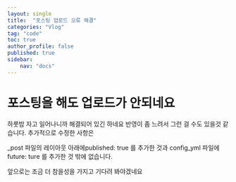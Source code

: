 ```yaml
---
layout: single
title:  "포스팅 업로드 오류 해결"
categories: "Vlog"
tag: "code"
toc: true
author_profile: false
published: true
sidebar:
    nav: "docs"
---
```


# 포스팅을 해도 업로드가 안되네요
하룻밤 자고 일어나니까 해결되어 있긴 하네요 반영이 좀 느려서 그런 걸 수도 있을것 같습니다.
추가적으로 수정한 사항은

_post 파일의 레이아웃 아래에published: true 를 추가한 것과
config_yml 파일에 future: ture 를 추가한 것 밖에 없습니다.

앞으로는 조금 더 참을성을 가지고 기다려 봐야겠네요